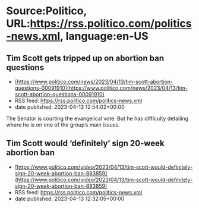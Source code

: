 # Source:Politico, URL:https://rss.politico.com/politics-news.xml, language:en-US

## Tim Scott gets tripped up on abortion ban questions
 - [https://www.politico.com/news/2023/04/13/tim-scott-abortion-questions-00091910](https://www.politico.com/news/2023/04/13/tim-scott-abortion-questions-00091910)
 - RSS feed: https://rss.politico.com/politics-news.xml
 - date published: 2023-04-13 12:54:02+00:00

The Senator is courting the evangelical vote. But he has difficulty detailing where he is on one of the group’s main issues.

## Tim Scott would ‘definitely’ sign 20-week abortion ban
 - [https://www.politico.com/video/2023/04/13/tim-scott-would-definitely-sign-20-week-abortion-ban-883859](https://www.politico.com/video/2023/04/13/tim-scott-would-definitely-sign-20-week-abortion-ban-883859)
 - RSS feed: https://rss.politico.com/politics-news.xml
 - date published: 2023-04-13 12:32:05+00:00



